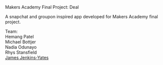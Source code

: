Makers Academy Final Project: Deal

A snapchat and groupon inspired app developed for Makers Academy final project.

  Team:
      <br>Hemang Patel<br>
      Michael Bottjer<br>
      Nadia Odunayo<br>
      Rhys Stansfield<br>
      [James Jenkins-Yates](http://jamesjenkinsyates.com)<br>
